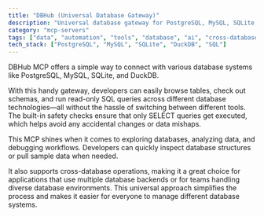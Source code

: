 ```yaml
---
title: "DBHub (Universal Database Gateway)"
description: "Universal database gateway for PostgreSQL, MySQL, SQLite, and DuckDB with table browsing, schema inspection, and safe SQL queries."
category: "mcp-servers"
tags: ["data", "automation", "tools", "database", "ai", "cross-database", "data exploration", "debugging"]
tech_stack: ["PostgreSQL", "MySQL", "SQLite", "DuckDB", "SQL"]
---
```


DBHub MCP offers a simple way to connect with various database systems like PostgreSQL, MySQL, SQLite, and DuckDB. 

With this handy gateway, developers can easily browse tables, check out schemas, and run read-only SQL queries across different database technologies—all without the hassle of switching between different tools. The built-in safety checks ensure that only SELECT queries get executed, which helps avoid any accidental changes or data mishaps.

This MCP shines when it comes to exploring databases, analyzing data, and debugging workflows. Developers can quickly inspect database structures or pull sample data when needed.

It also supports cross-database operations, making it a great choice for applications that use multiple database backends or for teams handling diverse database environments. This universal approach simplifies the process and makes it easier for everyone to manage different database systems.